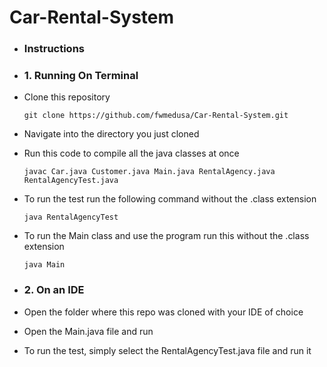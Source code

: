 # Car-Rental-System

- ### Instructions
  
- ### 1. Running On Terminal
  
- Clone this repository
  
      git clone https://github.com/fwmedusa/Car-Rental-System.git

- Navigate into the directory you just cloned

- Run this code to compile all the java classes at once

      javac Car.java Customer.java Main.java RentalAgency.java RentalAgencyTest.java        

- To run the test run the following command without the .class extension

      java RentalAgencyTest

- To run the Main class and use the program run this without the .class extension

      java Main

- ### 2. On an IDE

- Open the folder where this repo was cloned with your IDE of choice
  
- Open the Main.java file and run

- To run the test, simply select the RentalAgencyTest.java file and run it
  
       
 
